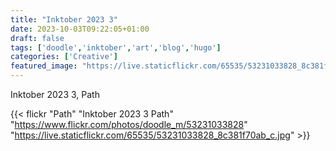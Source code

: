 ```yaml
---
title: "Inktober 2023 3"
date: 2023-10-03T09:22:05+01:00
draft: false
tags: ['doodle','inktober','art','blog','hugo']
categories: ['Creative']
featured_image: "https://live.staticflickr.com/65535/53231033828_8c381f70ab_c.jpg"
---
```


Inktober 2023 3, Path


{{< flickr "Path"
           "Inktober 2023 3 Path"
           "https://www.flickr.com/photos/doodle_m/53231033828"
           "https://live.staticflickr.com/65535/53231033828_8c381f70ab_c.jpg" >}}

